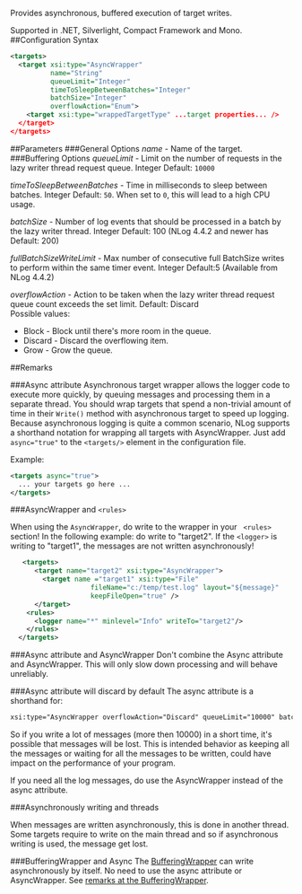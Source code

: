 Provides asynchronous, buffered execution of target writes. 

Supported in .NET, Silverlight, Compact Framework and Mono.
##Configuration Syntax

```xml
<targets>
  <target xsi:type="AsyncWrapper"
          name="String"
          queueLimit="Integer"
          timeToSleepBetweenBatches="Integer"
          batchSize="Integer"
          overflowAction="Enum">
    <target xsi:type="wrappedTargetType" ...target properties... />
  </target>
</targets>
```
##Parameters
###General Options
_name_ - Name of the target.
###Buffering Options
_queueLimit_ - Limit on the number of requests in the lazy writer thread request queue. Integer Default: `10000`

_timeToSleepBetweenBatches_ - Time in milliseconds to sleep between batches. Integer Default: `50`. When set to `0`, this  will lead to a high CPU usage.

_batchSize_ - Number of log events that should be processed in a batch by the lazy writer thread. Integer Default: 100 (NLog 4.4.2 and newer has Default: 200)

_fullBatchSizeWriteLimit_ - Max number of consecutive full BatchSize writes to perform within the same timer event. Integer Default:5 (Available from NLog 4.4.2)

_overflowAction_ - Action to be taken when the lazy writer thread request queue count exceeds the set limit. Default: Discard  
Possible values:  
 * Block - Block until there's more room in the queue.  
 * Discard - Discard the overflowing item.
 * Grow - Grow the queue.

##Remarks


###Async attribute
Asynchronous target wrapper allows the logger code to execute more quickly, by queuing messages and processing them in a separate thread. You should wrap targets that spend a non-trivial amount of time in their `Write()` method with asynchronous target to speed up logging. Because asynchronous logging is quite a common scenario, NLog supports a shorthand notation for wrapping all targets with AsyncWrapper. Just add `async="true"` to the `<targets/>` element in the configuration file.

Example:
```xml
<targets async="true"> 
  ... your targets go here ...
</targets>
```

###AsyncWrapper and `<rules>`

When using the `AsyncWrapper`, do write to the wrapper in your ` <rules>` section! In the following example: do write to 
"target2". If the `<logger>` is writing to "target1", the messages are not written asynchronously!

```xml 
   <targets>
      <target name="target2" xsi:type="AsyncWrapper">
        <target name ="target1" xsi:type="File"
                    fileName="c:/temp/test.log" layout="${message}"
                    keepFileOpen="true" />
      </target>
    <rules>
      <logger name="*" minlevel="Info" writeTo="target2"/>
    </rules>
  </targets> 
```

###Async attribute and AsyncWrapper 
Don't combine the Async attribute and AsyncWrapper. This will only slow down processing and will behave unreliably.

###Async attribute will discard by default
The async attribute is a shorthand for:

```xml
xsi:type="AsyncWrapper overflowAction="Discard" queueLimit="10000" batchSize="100" timeToSleepBetweenBatches="50"
```

So if you write a lot of messages (more then 10000) in a short time, it's possible that messages will be lost. This is intended behavior as keeping all the messages or waiting for all the messages to be written, could have impact on the performance of your program.

If you need all the log messages, do use the AsyncWrapper instead of the async attribute. 

###Asynchronously writing and threads

When messages are written asynchronously, this is done in another thread. Some targets require to write on the main thread and so if asynchronous writing is used, the message get lost.


###BufferingWrapper  and Async
The [BufferingWrapper](https://github.com/NLog/NLog/wiki/BufferingWrapper-target) can write asynchronously by itself. No need to use the async attribute or AsyncWrapper. See [remarks at the BufferingWrapper](https://github.com/NLog/NLog/wiki/BufferingWrapper-target#buffer-and-asynchronously-writing).